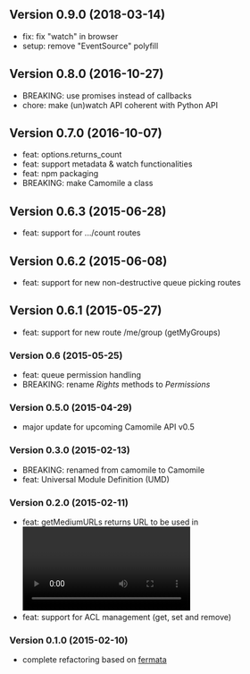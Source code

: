 ## Version 0.9.0 (2018-03-14)

  - fix: fix "watch" in browser
  - setup: remove "EventSource" polyfill

## Version 0.8.0 (2016-10-27)

  - BREAKING: use promises instead of callbacks
  - chore: make (un)watch API coherent with Python API

## Version 0.7.0 (2016-10-07)

  - feat: options.returns_count
  - feat: support metadata & watch functionalities
  - feat: npm packaging
  - BREAKING: make Camomile a class

## Version 0.6.3 (2015-06-28)

  - feat: support for .../count routes

## Version 0.6.2 (2015-06-08)

  - feat: support for new non-destructive queue picking routes

## Version 0.6.1 (2015-05-27)

  - feat: support for new route /me/group (getMyGroups)

### Version 0.6 (2015-05-25)

  - feat: queue permission handling
  - BREAKING: rename *Rights* methods to *Permissions*

### Version 0.5.0 (2015-04-29)

  - major update for upcoming Camomile API v0.5

### Version 0.3.0 (2015-02-13)

  - BREAKING: renamed from camomile to Camomile
  - feat: Universal Module Definition (UMD)

### Version 0.2.0 (2015-02-11)

  - feat: getMediumURLs returns URL to be used in <video> src attribute
  - feat: support for ACL management (get, set and remove)

### Version 0.1.0 (2015-02-10)

  - complete refactoring based on [fermata](https://github.com/natevw/fermata)
